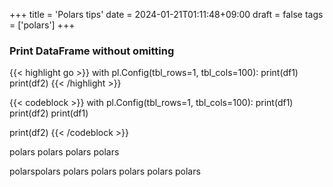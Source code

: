 +++
title = 'Polars tips'
date = 2024-01-21T01:11:48+09:00
draft = false
tags = ['polars']
+++
<!-- 
{{< showimg >}}
cover2.jpg
{{< /showimg >}} -->
<!-- ![hogehogehoge](cover2.jpg) -->
### Print DataFrame without omitting

{{< highlight go >}}
with pl.Config(tbl_rows=1, tbl_cols=100):
    print(df1)
    print(df2)
{{< /highlight >}}

{{< codeblock >}}
with pl.Config(tbl_rows=1, tbl_cols=100):
   print(df1)
   print(df2)
   print(df1)
   
   print(df2)
{{< /codeblock >}}

polars
polars
polars
polars

polarspolars
polars
polars
polars
polars
polars
